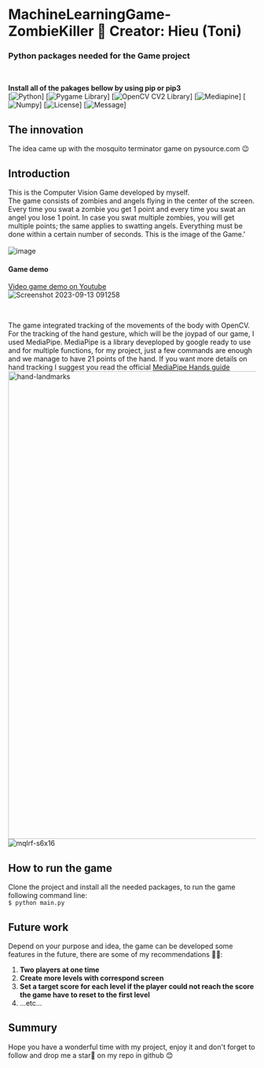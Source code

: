 # MachineLearningGame-ZombieKiller 🧟 Creator: Hieu (Toni)
### Python packages needed for the Game project
</br>

**Install all of the pakages bellow by using pip or pip3**
</br>
[![Python](https://img.shields.io/badge/python-3.11.4-blue)]
[![Pygame Library](https://img.shields.io/badge/pygame-2.4.0-green)]
[![OpenCV CV2 Library](https://img.shields.io/badge/opencv_python%20(cv2)-4.8-pink)]
[![Mediapine](https://img.shields.io/badge/mediapipe-0.10.3-orange)]
[![Numpy](https://img.shields.io/badge/numpy-1.25.2-yellow)]
[![License](https://img.shields.io/badge/license-MIT_License-purple)]
[![Message](https://img.shields.io/badge/Clone_project_and_enjoy_the_game_%F0%9F%98%89-8A2BE2)]
## The innovation
The idea came up with the mosquito terminator game on pysource.com 😉
## Introduction 
This is the Computer Vision Game developed by myself. </br>
The game consists of zombies and angels flying in the center of the screen. Every time you swat a zombie you get 1 point and every time you swat an angel you lose 1 point. In case you swat multiple zombies, you will get multiple points; the same applies to swatting angels. Everything must be done within a certain number of seconds. This is the image of the Game.'
</br>
</br>
![image](https://github.com/tovanhieu/MachineLearningGame-ZombieKiller/assets/26000753/0b58801e-6ea4-4031-af73-991212b95d48)
</br>
#### Game demo
[Video game demo on Youtube](https://www.youtube.com/watch?v=3E2SpyltsHA)
</br>
![Screenshot 2023-09-13 091258](https://github.com/tovanhieu/MachineLearningGame-ZombieKiller/assets/26000753/ae13e30d-8693-4196-b55a-722cb85b4d77)

</br>

The game integrated tracking of the movements of the body with OpenCV. For the tracking of the hand gesture, which will be the joypad of our game, I used MediaPipe.
MediaPipe is a library deveploped by google ready to use and for multiple functions, for my project, just a few commands are enough and we manage to have 21 points of the hand. If you want more details on hand tracking I suggest you read the official [MediaPipe Hands guide ](https://developers.google.com/mediapipe/solutions/vision/hand_landmarker) 
</br>
<img width="950" alt="hand-landmarks" src="https://github.com/tovanhieu/MachineLearningGame-ZombieKiller/assets/26000753/3b511d80-141e-4331-b9bf-682ae466a362">
<br>
<img data-target="animated-image.replacedImage" alt="mqlrf-s6x16" class="AnimatedImagePlayer-animatedImage" src="https://user-images.githubusercontent.com/37477845/102222442-c452cd00-3f26-11eb-93ec-c387c98231be.gif" style="display: block; opacity: 1;">


## How to run the game
Clone the project and install all the needed packages, to run the game following command line:
<br>
    ```
    $ python main.py
    ```
## Future work
Depend on your purpose and idea, the game can be developed some features in the future, there are some of my recommendations 💁‍♂️:
1. **Two players at one time**
2. **Create more levels with correspond screen**
3. **Set a target score for each level if the player could not reach the score the game have to reset to the first level**
4. ...etc...
## Summury
Hope you have a wonderful time with my project, enjoy it and don't forget to follow and drop me a star🌟 on my repo in github 😊
